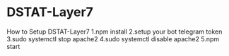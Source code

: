 # DSTAT-Layer7
How to Setup DSTAT-Layer7
1.npm install
2.setup your bot telegram token
3.sudo systemctl stop apache2
4.sudo systemctl disable apache2
5.npm start
